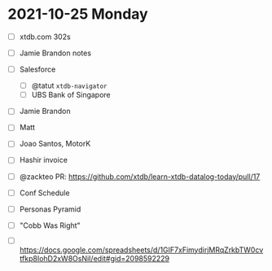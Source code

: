 # 2021-10-25 Monday

- [ ] xtdb.com 302s
- [ ] Jamie Brandon notes
- [ ] Salesforce
    - [ ] @tatut `xtdb-navigator`
    - [ ] UBS Bank of Singapore
- [ ] Jamie Brandon
- [ ] Matt
- [ ] Joao Santos, MotorK
- [ ] Hashir invoice
- [ ] @zackteo PR: https://github.com/xtdb/learn-xtdb-datalog-today/pull/17

- [ ] Conf Schedule
- [ ] Personas Pyramid
- [ ] "Cobb Was Right"
- [ ] https://docs.google.com/spreadsheets/d/1GIF7xFimydirjMRqZrkbTW0cvtfkp8IohD2xW8OsNiI/edit#gid=2098592229
